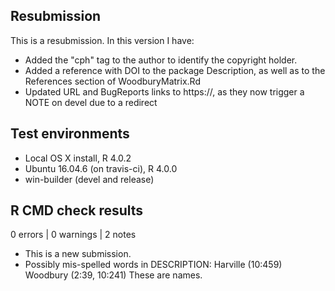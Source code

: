 ## Resubmission

This is a resubmission. In this version I have:

* Added the "cph" tag to the author to identify the copyright holder.
* Added a reference with DOI to the package Description, as well as to the References section of WoodburyMatrix.Rd
* Updated URL and BugReports links to https://, as they now trigger a NOTE on devel due to a redirect

## Test environments

* Local OS X install, R 4.0.2
* Ubuntu 16.04.6 (on travis-ci), R 4.0.0
* win-builder (devel and release)

## R CMD check results

0 errors | 0 warnings | 2 notes

* This is a new submission.
* Possibly mis-spelled words in DESCRIPTION:
     Harville (10:459)
     Woodbury (2:39, 10:241)
  These are names.
